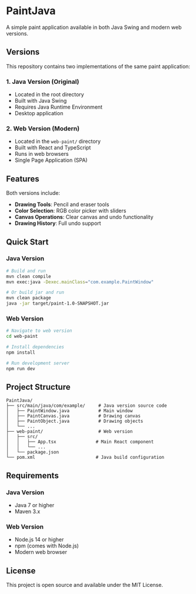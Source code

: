 # PaintJava

A simple paint application available in both Java Swing and modern web versions.

## Versions

This repository contains two implementations of the same paint application:

### 1. Java Version (Original)
- Located in the root directory
- Built with Java Swing
- Requires Java Runtime Environment
- Desktop application

### 2. Web Version (Modern)
- Located in the `web-paint/` directory  
- Built with React and TypeScript
- Runs in web browsers
- Single Page Application (SPA)

## Features

Both versions include:
- **Drawing Tools**: Pencil and eraser tools
- **Color Selection**: RGB color picker with sliders
- **Canvas Operations**: Clear canvas and undo functionality
- **Drawing History**: Full undo support

## Quick Start

### Java Version
```bash
# Build and run
mvn clean compile
mvn exec:java -Dexec.mainClass="com.example.PaintWindow"

# Or build jar and run
mvn clean package
java -jar target/paint-1.0-SNAPSHOT.jar
```

### Web Version
```bash
# Navigate to web version
cd web-paint

# Install dependencies
npm install

# Run development server
npm run dev
```

## Project Structure

```
PaintJava/
├── src/main/java/com/example/     # Java version source code
│   ├── PaintWindow.java           # Main window
│   ├── PaintCanvas.java           # Drawing canvas
│   ├── PaintObject.java           # Drawing objects
│   └── ...
├── web-paint/                     # Web version
│   ├── src/
│   │   ├── App.tsx               # Main React component
│   │   └── ...
│   └── package.json
└── pom.xml                       # Java build configuration
```

## Requirements

### Java Version
- Java 7 or higher
- Maven 3.x

### Web Version  
- Node.js 14 or higher
- npm (comes with Node.js)
- Modern web browser

## License

This project is open source and available under the MIT License.